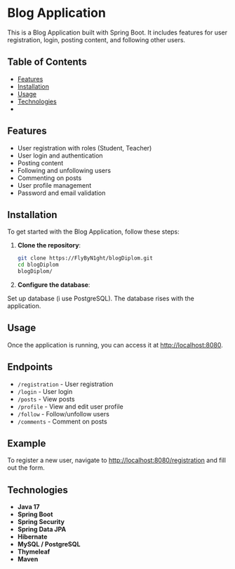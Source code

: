 # Blog Application

This is a Blog Application built with Spring Boot. It includes features for user registration, login, posting content, and following other users.

## Table of Contents

- [Features](#features)
- [Installation](#installation)
- [Usage](#usage)
- [Technologies](#technologies)
- 
## Features

- User registration with roles (Student, Teacher)
- User login and authentication
- Posting content
- Following and unfollowing users
- Commenting on posts
- User profile management
- Password and email validation

## Installation

To get started with the Blog Application, follow these steps:

1. **Clone the repository**:
   ```sh
   git clone https://FlyByN1ght/blogDiplom.git
   cd blogDiplom
   blogDiplom/
2. **Configure the database**:
   
Set up database (i use PostgreSQL).
The database rises with the application.

## Usage

Once the application is running, you can access it at [http://localhost:8080](http://localhost:8080).

## Endpoints

- `/registration` - User registration
- `/login` - User login
- `/posts` - View posts
- `/profile` - View and edit user profile
- `/follow` - Follow/unfollow users
- `/comments` - Comment on posts

## Example

To register a new user, navigate to [http://localhost:8080/registration](http://localhost:8080/registration) and fill out the form.

## Technologies

- **Java 17**
- **Spring Boot**
- **Spring Security**
- **Spring Data JPA**
- **Hibernate**
- **MySQL / PostgreSQL**
- **Thymeleaf**
- **Maven**
  

